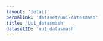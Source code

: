 ```yaml
---
layout: 'detail'
permalink: 'dataset/uu1-datasmash'
title: 'Uu1_datasmash'
datasetID: 'uu1_datasmash'
---
```

